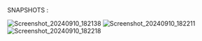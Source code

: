 SNAPSHOTS :

![Screenshot_20240910_182138](https://github.com/user-attachments/assets/25373879-2e34-4b7a-b061-736e1a82012d)
![Screenshot_20240910_182211](https://github.com/user-attachments/assets/f5d0451e-3a56-4393-8c76-cee4b18a1d3a)
![Screenshot_20240910_182218](https://github.com/user-attachments/assets/1542c4c0-4d53-43dc-9269-387fe0091aee)
